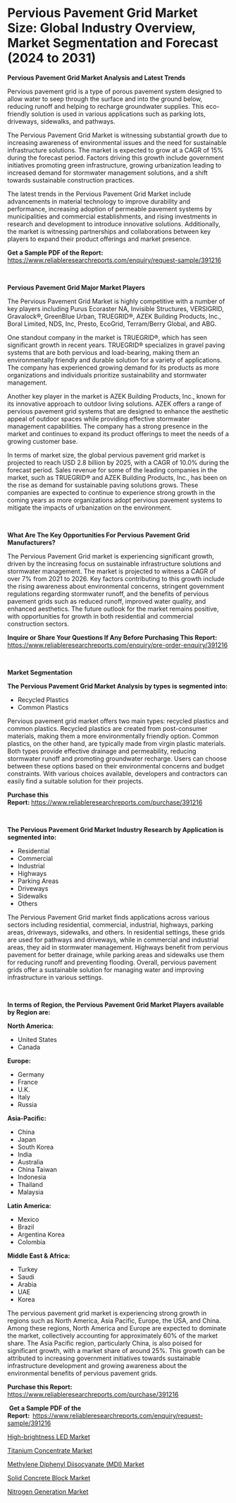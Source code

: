 <p><h1>Pervious Pavement Grid Market Size: Global Industry Overview, Market Segmentation and Forecast (2024 to 2031)</h1></p><p><strong>Pervious Pavement Grid Market Analysis and Latest Trends</strong></p>
<p><p>Pervious pavement grid is a type of porous pavement system designed to allow water to seep through the surface and into the ground below, reducing runoff and helping to recharge groundwater supplies. This eco-friendly solution is used in various applications such as parking lots, driveways, sidewalks, and pathways.</p><p>The Pervious Pavement Grid Market is witnessing substantial growth due to increasing awareness of environmental issues and the need for sustainable infrastructure solutions. The market is expected to grow at a CAGR of 15% during the forecast period. Factors driving this growth include government initiatives promoting green infrastructure, growing urbanization leading to increased demand for stormwater management solutions, and a shift towards sustainable construction practices.</p><p>The latest trends in the Pervious Pavement Grid Market include advancements in material technology to improve durability and performance, increasing adoption of permeable pavement systems by municipalities and commercial establishments, and rising investments in research and development to introduce innovative solutions. Additionally, the market is witnessing partnerships and collaborations between key players to expand their product offerings and market presence.</p></p>
<p><strong>Get a Sample PDF of the Report:&nbsp;</strong> <a href="https://www.reliableresearchreports.com/enquiry/request-sample/391216">https://www.reliableresearchreports.com/enquiry/request-sample/391216</a></p>
<p>&nbsp;</p>
<p><strong>Pervious Pavement Grid Major Market Players</strong></p>
<p><p>The Pervious Pavement Grid Market is highly competitive with a number of key players including Purus Ecoraster NA, Invisible Structures, VERSIGRID, Gravalock®, GreenBlue Urban, TRUEGRID®, AZEK Building Products, Inc., Boral Limited, NDS, Inc, Presto, EcoGrid, Terram/Berry Global, and ABG.</p><p>One standout company in the market is TRUEGRID®, which has seen significant growth in recent years. TRUEGRID® specializes in gravel paving systems that are both pervious and load-bearing, making them an environmentally friendly and durable solution for a variety of applications. The company has experienced growing demand for its products as more organizations and individuals prioritize sustainability and stormwater management.</p><p>Another key player in the market is AZEK Building Products, Inc., known for its innovative approach to outdoor living solutions. AZEK offers a range of pervious pavement grid systems that are designed to enhance the aesthetic appeal of outdoor spaces while providing effective stormwater management capabilities. The company has a strong presence in the market and continues to expand its product offerings to meet the needs of a growing customer base.</p><p>In terms of market size, the global pervious pavement grid market is projected to reach USD 2.8 billion by 2025, with a CAGR of 10.0% during the forecast period. Sales revenue for some of the leading companies in the market, such as TRUEGRID® and AZEK Building Products, Inc., has been on the rise as demand for sustainable paving solutions grows. These companies are expected to continue to experience strong growth in the coming years as more organizations adopt pervious pavement systems to mitigate the impacts of urbanization on the environment.</p></p>
<p>&nbsp;</p>
<p><strong>What Are The Key Opportunities For Pervious Pavement Grid Manufacturers?</strong></p>
<p><p>The Pervious Pavement Grid market is experiencing significant growth, driven by the increasing focus on sustainable infrastructure solutions and stormwater management. The market is projected to witness a CAGR of over 7% from 2021 to 2026. Key factors contributing to this growth include the rising awareness about environmental concerns, stringent government regulations regarding stormwater runoff, and the benefits of pervious pavement grids such as reduced runoff, improved water quality, and enhanced aesthetics. The future outlook for the market remains positive, with opportunities for growth in both residential and commercial construction sectors.</p></p>
<p><strong>Inquire or Share Your Questions If Any Before Purchasing This Report:</strong> <a href="https://www.reliableresearchreports.com/enquiry/pre-order-enquiry/391216">https://www.reliableresearchreports.com/enquiry/pre-order-enquiry/391216</a></p>
<p>&nbsp;</p>
<p><strong>Market Segmentation</strong></p>
<p><strong>The Pervious Pavement Grid Market Analysis by types is segmented into:</strong></p>
<p><ul><li>Recycled Plastics</li><li>Common Plastics</li></ul></p>
<p><p>Pervious pavement grid market offers two main types: recycled plastics and common plastics. Recycled plastics are created from post-consumer materials, making them a more environmentally friendly option. Common plastics, on the other hand, are typically made from virgin plastic materials. Both types provide effective drainage and permeability, reducing stormwater runoff and promoting groundwater recharge. Users can choose between these options based on their environmental concerns and budget constraints. With various choices available, developers and contractors can easily find a suitable solution for their projects.</p></p>
<p><strong>Purchase this Report:&nbsp;</strong><a href="https://www.reliableresearchreports.com/purchase/391216">https://www.reliableresearchreports.com/purchase/391216</a></p>
<p>&nbsp;</p>
<p><strong>The Pervious Pavement Grid Market Industry Research by Application is segmented into:</strong></p>
<p><ul><li>Residential</li><li>Commercial</li><li>Industrial</li><li>Highways</li><li>Parking Areas</li><li>Driveways</li><li>Sidewalks</li><li>Others</li></ul></p>
<p><p>The Pervious Pavement Grid market finds applications across various sectors including residential, commercial, industrial, highways, parking areas, driveways, sidewalks, and others. In residential settings, these grids are used for pathways and driveways, while in commercial and industrial areas, they aid in stormwater management. Highways benefit from pervious pavement for better drainage, while parking areas and sidewalks use them for reducing runoff and preventing flooding. Overall, pervious pavement grids offer a sustainable solution for managing water and improving infrastructure in various settings.</p></p>
<p>&nbsp;</p>
<p><strong>In terms of Region, the Pervious Pavement Grid Market Players available by Region are:</strong></p>
<p>
    <p> <strong> North America: </strong>
        <ul>
            <li>United States</li>
            <li>Canada</li>
        </ul>
        </p> 
    <p> <strong> Europe: </strong>
        <ul>
            <li>Germany</li>
            <li>France</li>
            <li>U.K.</li>
            <li>Italy</li>
            <li>Russia</li>
        </ul>
        </p> 
    <p> <strong> Asia-Pacific: </strong>
        <ul>
            <li>China</li>
            <li>Japan</li>
            <li>South Korea</li>
            <li>India</li>
            <li>Australia</li>
            <li>China Taiwan</li>
            <li>Indonesia</li>
            <li>Thailand</li>
            <li>Malaysia</li>
        </ul>
        </p> 
    <p> <strong> Latin America: </strong>
        <ul>
            <li>Mexico</li>
            <li>Brazil</li>
            <li>Argentina Korea</li>
            <li>Colombia</li>
        </ul>
        </p> 
    <p> <strong> Middle East & Africa: </strong>
        <ul>
            <li>Turkey</li>
            <li>Saudi</li>
            <li>Arabia</li>
            <li>UAE</li>
            <li>Korea</li>
        </ul>
    </p>
    </p>
<p><p>The pervious pavement grid market is experiencing strong growth in regions such as North America, Asia Pacific, Europe, the USA, and China. Among these regions, North America and Europe are expected to dominate the market, collectively accounting for approximately 60% of the market share. The Asia Pacific region, particularly China, is also poised for significant growth, with a market share of around 25%. This growth can be attributed to increasing government initiatives towards sustainable infrastructure development and growing awareness about the environmental benefits of pervious pavement grids.</p></p>
<p><strong>Purchase this Report: </strong><a href="https://www.reliableresearchreports.com/purchase/391216">https://www.reliableresearchreports.com/purchase/391216</a></p>
<p>&nbsp;<strong>Get a Sample PDF of the Report:&nbsp;&nbsp;</strong><a href="https://www.reliableresearchreports.com/enquiry/request-sample/391216">https://www.reliableresearchreports.com/enquiry/request-sample/391216</a></p>
<p><strong></strong></p>
<p><p><a href="https://faithful-glue-af3.notion.site/High-brightness-LED-Market-Research-Report-Provides-thorough-Industry-Overview-which-offers-an-In-D-7adce965a5554fcebaa48bbe8b7700fe">High-brightness LED Market</a></p><p><a href="https://view.publitas.com/reportprime-1/titanium-concentrate-market-furnish-information-about-market-size-market-share-market-dynamics-and-projections-spanning-from-2024-to-2031/">Titanium Concentrate Market</a></p><p><a href="https://chivalrous-flock-a86.notion.site/Methylene-Diphenyl-Diisocyanate-MDI-Market-with-the-goal-of-estimating-the-market-size-and-future--15229f4427674016876148cf92013bb3">Methylene Diphenyl Diisocyanate (MDI) Market</a></p><p><a href="https://view.publitas.com/reportprime-1/solid-concrete-block-market-share-market-new-trends-analysis-report-by-type-by-application-by-end-use-by-region-and-segment-forecasts-2024-2031/">Solid Concrete Block Market</a></p><p><a href="https://angry-finch-aaf.notion.site/Nitrogen-Generation-Market-Size-Growth-and-Forecast-from-2024-2031-231ff46d843642b88247f4b1a478e585">Nitrogen Generation Market</a></p></p>